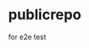 # publicrepo
for e2e test


























































































































































































































































































































































































































































































































































































































































































































































































































































































































































































































































































































































































































































































































































































































































































































































































































































































































































































































































































































































































































































































































































































































































































































































































































































































































































































































































































